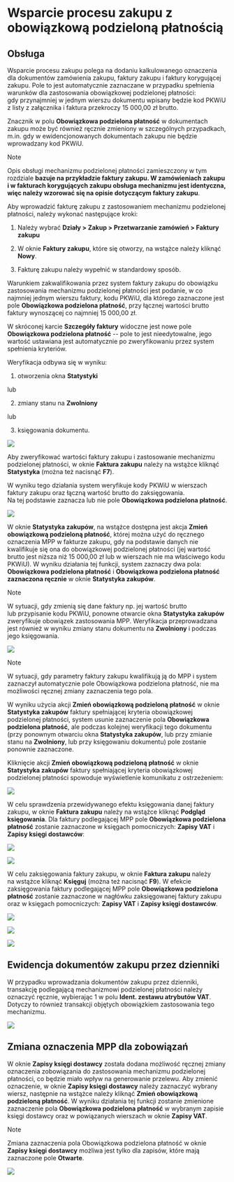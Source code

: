 # Wsparcie procesu zakupu z obowiązkową podzieloną płatnością

## Obsługa

Wsparcie procesu zakupu polega na dodaniu kalkulowanego oznaczenia
dla dokumentów zamówienia zakupu, faktury zakupu i faktury korygującej
zakupu. Pole to jest automatycznie zaznaczane w przypadku spełnienia
warunków dla zastosowania obowiązkowej podzielonej płatności:
gdy przynajmniej w jednym wierszu dokumentu wpisany będzie kod PKWiU z
listy z załącznika i faktura przekroczy 15 000,00 zł brutto.

Znacznik w polu **Obowiązkowa podzielona płatność** w dokumentach zakupu
może być również ręcznie zmieniony w szczególnych przypadkach, m.in. gdy
w ewidencjonowanych dokumentach zakupu nie będzie wprowadzany kod PKWiU.

>[!NOTE]
>Opis obsługi mechanizmu podzielonej płatności zamieszczony w
tym rozdziale **bazuje na przykładzie faktury zakupu. W zamówieniach
zakupu i w fakturach korygujących zakupu obsługa mechanizmu
jest identyczna, więc należy wzorować się na opisie dotyczącym faktury
zakupu**.

Aby wprowadzić fakturę zakupu z zastosowaniem mechanizmu podzielonej
płatności, należy wykonać następujące kroki:

1.  Należy wybrać **Działy \> Zakup \> Przetwarzanie zamówień \> Faktury
    zakupu**

2.  W oknie **Faktury zakupu**, które się otworzy, na wstążce należy
    kliknąć **Nowy**.

3.  Fakturę zakupu należy wypełnić w standardowy sposób.

Warunkiem zakwalifikowania przez system faktury zakupu do obowiązku
zastosowania mechanizmu podzielonej płatności jest podanie, w co
najmniej jednym wierszu faktury, kodu PKWiU, dla którego zaznaczone jest
pole **Obowiązkowa podzielona płatność**, przy łącznej wartości brutto
faktury wynoszącej co najmniej 15 000,00 zł.

W skróconej karcie **Szczegóły faktury** widoczne jest nowe pole
**Obowiązkowa podzielona płatność** -- pole to jest nieedytowalne, jego
wartość ustawiana jest automatycznie po zweryfikowaniu przez system
spełnienia kryteriów.

Weryfikacja odbywa się w wyniku:

1.  otworzenia okna **Statystyki**

lub

2.  zmiany stanu na **Zwolniony**

lub

3.  księgowania dokumentu.

  ![](media/image530.png)

Aby zweryfikować wartości faktury zakupu i zastosowanie mechanizmu
podzielonej płatności, w oknie **Faktura zakupu** należy na wstążce
kliknąć **Statystyka** (można też nacisnąć **F7**).

W wyniku tego działania system weryfikuje kody PKWiU w wierszach faktury
zakupu oraz łączną wartość brutto do zaksięgowania. Na tej podstawie
zaznacza lub nie pole **Obowiązkowa podzielona płatność**.

  ![](media/image531.png)

W oknie **Statystyka zakupów**, na wstążce dostępna jest akcja **Zmień
obowiązkową podzieloną płatność**, której można użyć do ręcznego
oznaczenia MPP w fakturze zakupu, gdy na podstawie danych nie
kwalifikuje się ona do obowiązkowej podzielonej płatności (jej wartość
brutto jest niższa niż 15 000,00 zł lub w wierszach nie ma właściwego
kodu PKWiU). W wyniku działania tej funkcji, system zaznaczy dwa pola:
**Obowiązkowa podzielona płatność** i **Obowiązkowa podzielona
płatność zaznaczona ręcznie** w oknie **Statystyka zakupów**.

>[!NOTE]
>W sytuacji, gdy zmienią się dane faktury np. jej wartość
brutto lub przypisanie kodu PKWiU, ponowne otwarcie okna **Statystyka
zakupów** zweryfikuje obowiązek zastosowania MPP. Weryfikacja
przeprowadzana jest również w wyniku zmiany stanu dokumentu na
**Zwolniony** i podczas jego księgowania.

  ![](media/image532.png)

>[!NOTE]
>W sytuacji, gdy parametry faktury zakupu kwalifikują ją
do MPP i system zaznaczył automatycznie pole Obowiązkowa podzielona
płatność, nie ma możliwości ręcznej zmiany zaznaczenia tego pola.

W wyniku użycia akcji **Zmień obowiązkową podzieloną płatność** w
oknie **Statystyka zakupów** faktury spełniającej kryteria
obowiązkowej podzielonej płatności, system usunie zaznaczenie pola
**Obowiązkowa podzielona płatność**, ale podczas kolejnej weryfikacji
tego dokumentu (przy ponownym otwarciu okna **Statystyka zakupów**,
lub przy zmianie stanu na **Zwolniony**, lub przy księgowaniu
dokumentu) pole zostanie ponownie zaznaczone.

Kliknięcie akcji **Zmień obowiązkową podzieloną płatność** w oknie
**Statystyka zakupów** faktury spełniającej kryteria obowiązkowej
podzielonej płatności spowoduje wyświetlenie komunikatu
z ostrzeżeniem:

  ![](media/image523.png)

W celu sprawdzenia przewidywanego efektu księgowania danej faktury
zakupu, w oknie **Faktura zakupu** należy na wstążce kliknąć **Podgląd
księgowania**. Dla faktury podlegającej MPP pole **Obowiązkowa
podzielona płatność** zostanie zaznaczone w księgach pomocniczych:
**Zapisy VAT** i **Zapisy księgi dostawców**:

  ![](media/image533.png)

  ![](media/image534.png)

W celu zaksięgowania faktury zakupu, w oknie **Faktura zakupu** należy
na wstążce kliknąć **Księguj** (można też nacisnąć **F9**). W efekcie
zaksięgowania faktury podlegającej MPP pole **Obowiązkowa podzielona
płatność** zostanie zaznaczone w nagłówku zaksięgowanej faktury zakupu
oraz w księgach pomocniczych: **Zapisy VAT** i **Zapisy księgi
dostawców**.

  ![](media/image535.png)

  ![](media/image536.png)

  ![](media/image537.png)

## Ewidencja dokumentów zakupu przez dzienniki

W przypadku wprowadzania dokumentów zakupu przez dzienniki, transakcję
podlegającą mechanizmowi podzielonej płatności należy oznaczyć ręcznie,
wybierając 1 w polu **Ident. zestawu atrybutów VAT**. Dotyczy to również
transakcji objętych obowiązkiem zastosowania tego mechanizmu.

  ![](media/image538.png)

## Zmiana oznaczenia MPP dla zobowiązań

W oknie **Zapisy księgi dostawcy** została dodana możliwość ręcznej
zmiany oznaczenia zobowiązania do zastosowania mechanizmu podzielonej
płatności, co będzie miało wpływ na generowanie przelewu. Aby zmienić
oznaczenie, w oknie **Zapisy księgi dostawcy** należy zaznaczyć wybrany
wiersz, następnie na wstążce należy kliknąć **Zmień obowiązkową
podzieloną płatność**. W wyniku działania tej funkcji zostanie zmienione
zaznaczenie pola **Obowiązkowa podzielona płatność** w wybranym zapisie
księgi dostawcy oraz w powiązanych wierszach w oknie **Zapisy VAT**.

>[!NOTE]
>Zmiana zaznaczenia pola Obowiązkowa podzielona płatność
w oknie **Zapisy księgi dostawcy** możliwa jest tylko dla zapisów, które
mają zaznaczone pole **Otwarte**.

  ![](media/image539.png)